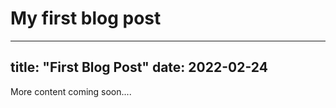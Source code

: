 # My first blog post

---
title: "First Blog Post"
date: 2022-02-24
---

More content coming soon....
